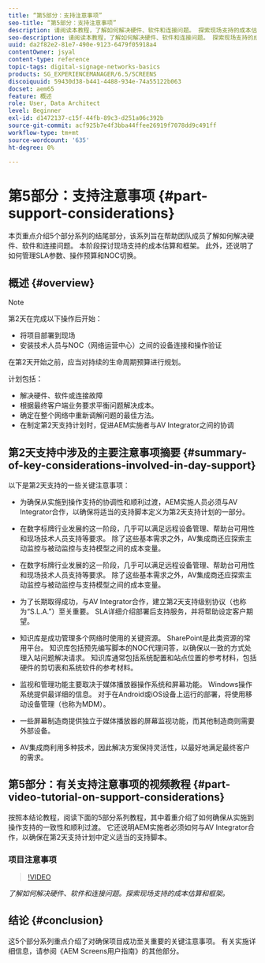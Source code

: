 ```yaml
---
title: “第5部分：支持注意事项”
seo-title: “第5部分：支持注意事项”
description: 请阅读本教程，了解如何解决硬件、软件和连接问题。 探索现场支持的成本估算和框架。 此外，了解如何管理SLA参数、操作预算和NOC切换。
seo-description: 请阅读本教程，了解如何解决硬件、软件和连接问题。 探索现场支持的成本估算和框架。 此外，了解如何管理SLA参数、操作预算和NOC切换。
uuid: da2f82e2-81e7-490e-9123-6479f05918a4
contentOwner: jsyal
content-type: reference
topic-tags: digital-signage-networks-basics
products: SG_EXPERIENCEMANAGER/6.5/SCREENS
discoiquuid: 59430d38-b441-4488-934e-74a55122b063
docset: aem65
feature: 概述
role: User, Data Architect
level: Beginner
exl-id: d1472137-c15f-44fb-89c3-d251a06c392b
source-git-commit: acf925b7e4f3bba44ffee26919f7078dd9c491ff
workflow-type: tm+mt
source-wordcount: '635'
ht-degree: 0%

---
```


# 第5部分：支持注意事项 {#part-support-considerations}

本页重点介绍5个部分系列的结尾部分，该系列旨在帮助团队成员了解如何解决硬件、软件和连接问题。 本阶段探讨现场支持的成本估算和框架。 此外，还说明了如何管理SLA参数、操作预算和NOC切换。

## 概述 {#overview}

>[!NOTE]
>
>第2天在完成以下操作后开始：
>
>* 将项目部署到现场
>* 安装技术人员与NOC（网络运营中心）之间的设备连接和操作验证

>
>
在第2天开始之前，应当对持续的生命周期预算进行规划。

计划包括：

* 解决硬件、软件或连接故障
* 根据最终客户端业务要求平衡问题解决成本。
* 确定在整个网络中重新调解问题的最佳方法。
* 在制定第2天支持计划时，促进AEM实施者与AV Integrator之间的协调

## 第2天支持中涉及的主要注意事项摘要 {#summary-of-key-considerations-involved-in-day-support}

以下是第2天支持的一些关键注意事项：

* 为确保从实施到操作支持的协调性和顺利过渡，AEM实施人员必须与AV Integrator合作，以确保将适当的支持脚本定义为第2天支持计划的一部分。
* 在数字标牌行业发展的这一阶段，几乎可以满足远程设备管理、帮助台可用性和现场技术人员支持等要求。 除了这些基本需求之外，AV集成商还应探索主动监控与被动监控与支持模型之间的成本变量。

* 在数字标牌行业发展的这一阶段，几乎可以满足远程设备管理、帮助台可用性和现场技术人员支持等要求。 除了这些基本需求之外，AV集成商还应探索主动监控与被动监控与支持模型之间的成本变量。
* 为了长期取得成功，与AV Integrator合作，建立第2天支持级别协议（也称为“S.L.A.”）至关重要。 SLA详细介绍部署后支持服务，并将帮助设定客户期望。
* 知识库是成功管理多个网络时使用的关键资源。 SharePoint是此类资源的常用平台。 知识库包括预先编写脚本的NOC代理问答，以确保以一致的方式处理入站问题解决请求。 知识库通常包括系统配置和站点位置的参考材料，包括硬件的剪切表和系统软件的参考材料。
* 监视和管理功能主要取决于媒体播放器操作系统和屏幕功能。 Windows操作系统提供最详细的信息。 对于在Android或iOS设备上运行的部署，将使用移动设备管理（也称为MDM）。
* 一些屏幕制造商提供独立于媒体播放器的屏幕监视功能，而其他制造商则需要外部设备。
* AV集成商利用多种技术，因此解决方案保持灵活性，以最好地满足最终客户的需求。

## 第5部分：有关支持注意事项的视频教程 {#part-video-tutorial-on-support-considerations}

按照本结论教程，阅读下面的5部分系列教程，其中着重介绍了如何确保从实施到操作支持的一致性和顺利过渡。 它还说明AEM实施者必须如何与AV Integrator合作，以确保在第2天支持计划中定义适当的支持脚本。

### 项目注意事项

>[!VIDEO](https://video.tv.adobe.com/v/28383)

*了解如何解决硬件、软件和连接问题。探索现场支持的成本估算和框架。*

## 结论 {#conclusion}

这5个部分系列重点介绍了对确保项目成功至关重要的关键注意事项。 有关实施详细信息，请参阅《AEM Screens用户指南》的其他部分。
